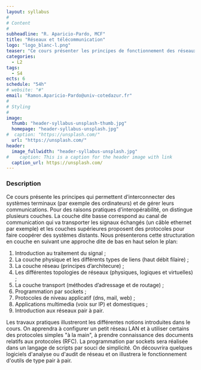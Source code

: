 ```yaml
---
layout: syllabus
#
# Content
#
subheadline: "R. Aparicio-Pardo, MCF"
title: "Réseaux et télécommunication"
logo: "logo_blanc-l.png"
teaser: "Ce cours présenter les principes de fonctionnement des réseaux de téléommunication depuis le signal à transmettre jusqu'à la réalisation de réseaux locaux."
categories:
  - L2
tags:
  - S4
ects: 6
schedule: "54h"
# website: "#"
email: "Ramon.Aparicio-Pardo@univ-cotedazur.fr"
#
# Styling
#
image:
  thumb: "header-syllabus-unsplash-thumb.jpg"
  homepage: "header-syllabus-unsplash.jpg"
#  caption: "https://unsplash.com/"
  url: "https://unsplash.com/"
header:
  image_fullwidth: "header-syllabus-unsplash.jpg"
#    caption: This is a caption for the header image with link
  caption_url: https://unsplash.com/  
---
```


###  Description ###

Ce cours présente les principes qui permettent d’interconnecter des systèmes terminaux (par exemple des ordinateurs) et de gérer leurs communications. Pour des raisons pratiques d’interopérabilité, on distingue plusieurs couches. La couche dite basse correspond au canal de communication qui va transporter les signaux échangés (un câble ethernet par exemple) et les couches supérieures proposent des protocoles pour faire coopérer des systèmes distants. Nous présenterons cette structuration en couche en suivant une approche dite de bas en haut selon le plan:
1. Introduction au traitement du signal ;
2. La couche physique et les différents types de liens (haut débit filaire) ;
3. La couche réseau (principes d’architecure) ;
4. Les différentes topologies de réseaux (physiques, logiques et virtuelles) ;
5. La couche transport (méthodes d’adressage et de routage) ;
6. Programmation par sockets ;
7. Protocoles de niveau applicatif (dns, mail, web) ;
8. Applications multimedia (voix sur IP) et domestiques ;
9. Introduction aux réseaux pair à pair.

Les travaux pratiques illustreront les différentes notions introduites dans le cours. On apprendra à configurer un petit réseau LAN et à utiliser certains des protocoles simples "à la main", à prendre connaissance des documents relatifs aux protocoles (RFC). La programmation par sockets sera réalisée dans un langage de scripts par souci de simplicité. On découvrira quelques logiciels d'analyse ou d'audit de réseau et on illustrera le fonctionnement d'outils de type pair à pair.

